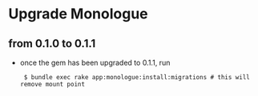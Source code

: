 # Upgrade Monologue

## from 0.1.0 to 0.1.1
 - once the gem has been upgraded to 0.1.1, run
 	
 		$ bundle exec rake app:monologue:install:migrations # this will remove mount point